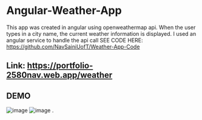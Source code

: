 # Angular-Weather-App 
This app was created in angular using openweathermap api. When the user types in a city name, the current weather information is displayed. I used an angular service to handle the api call
SEE CODE HERE: https://github.com/NavSainiUofT/Weather-App-Code
## Link: https://portfolio-2580nav.web.app/weather ##
## DEMO ##
![image](https://user-images.githubusercontent.com/40246928/191354791-e6273c9c-2fdc-4aa2-885a-fa7fd7689786.png)
![image](https://user-images.githubusercontent.com/40246928/191354832-03e2e276-0223-454d-a53f-2cf372e4fbc2.png)
.
